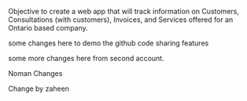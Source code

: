 Objective
to create a web app that will track information on Customers, Consultations (with customers), Invoices, and Services offered for an Ontario based company. 

some changes here to demo the github code sharing features

some more changes here from second account. 

Noman Changes

Change by zaheen
